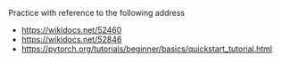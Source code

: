 Practice with reference to the following address

- https://wikidocs.net/52460
- https://wikidocs.net/52846
- https://pytorch.org/tutorials/beginner/basics/quickstart_tutorial.html
